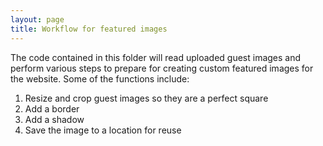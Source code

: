 ```yaml
---
layout: page
title: Workflow for featured images
---
```

The code contained in this folder will read uploaded guest images and perform various steps to prepare for creating custom featured images for the website. Some of the functions include:

1. Resize and crop guest images so they are a perfect square
2. Add a border
3. Add a shadow
4. Save the image to a location for reuse

